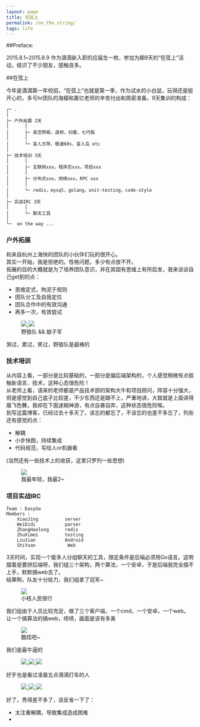 ```yaml
---
layout: page
title: 在弦上
permalink: /on_the_string/
tags: life
---
```


##Preface:

2015.8.1~2015.8.9 作为滴滴新入职的应届生一枚，参加为期9天的“在弦上”活动，结识了不少朋友，感触良多。   


##在弦上

今年是滴滴第一年校招，“在弦上”也就是第一季，作为试水的小白鼠，玩得还是挺开心的，多亏hr团队的海檬和嘉忆老师的辛苦付出和周密准备。9天集训的构成：   

```
┌─ .
│
├─ 户外拓展 2天
│	   │
│	   ├─ 高空跨板，造桥，扫雷，七巧板
│	   │   
│	   └─ 盲人方阵，极速60s，盲人岛 etc
│ 
├─ 技术培训 3天
│	   │
│	   ├─ 互联网xxx，程序员xxx，项目xxx
│	   │
│	   ├─ 分布式xxx，网络xxx，RPC xxx
│	   │
│	   └─ redis，mysql，golang，unit-testing，code-style
│
├─ 实战IRC 3天
│	   │
│	   └─ 聊天工具
│
└─  on the way ...
```

### 户外拓展
和来自杭州上海快的团队的小伙伴们玩的很开心。   
其实一开始，我是拒绝的。性格问题，多少有点放不开。   
拓展的目的大概就是为了培养团队意识，并在其固有思维上有所启发，我来谈谈自己get到的点：   

* 思维定式，拘泥于规则
* 团队分工及自我定位
* 团队合作中的有效沟通
* 再多一次，有效尝试

<figure class="half">
	<a href="../images/on_the_string/1.jpg">
		<img src="../images/on_the_string/1.jpg">
	</a>
	<a href="../images/on_the_string/2.jpg">
		<img src="../images/on_the_string/2.jpg">
	</a>
	<figcaption>野狼队 && 娘子军</figcaption>
</figure>

哭过，累过，笑过，野狼队是最棒的   

###  技术培训

从内容上看，一部分是比较基础的，一部分是偏后端架构的，个人感觉稍微有点抵触<d>新语言、技术</d>，这种心态很<r>危险</r>！   
从老师上看，请来的老师都是产品技术部的架构大牛和项目顾问，阵容十分强大，但是感觉到自己底子比较差，不少东西还是跟不上，严重地讲，大致就是上面讲得眉飞色舞，我却在下面迷糊神游，有点自暴自弃，这种状态很危险唉。   
到写这篇博客，已经过去十多天了，该忘的都忘了，不该忘的也差不多忘了，列些还有感觉的点：   

* 解耦
* 小步快跑，持续集成
* 代码规范，写给人or机器看

(当然还有一些技术上的收获，这里只罗列一些思想)   

<figure>
	<a href="../images/on_the_string/3.jpg">
		<img src="../images/on_the_string/3.jpg">
	</a>
	<figcaption>我最年轻，我最2~</figcaption>
</figure>

### 项目实战IRC

```
Team : EasyGo   
Members : 
	XiaoJing          server
	WeiDidi           parser
	ZhangHaolong      redis
	ZhuXimei          testing
	LiuJian           Android
	ShiYuan            Web
```

3天时间，实现一个能多人分组聊天的工具，限定条件是后端必须用Go语言。这明摆着是要拼后端呀，我们组三个架构，两个算法，一个安卓，于是后端我完全插不上手，默默搞web去了。   
结果咧，队友十分给力，我们组拿了冠军~   

<figure>
	<a href="../images/on_the_string/4.jpg">
		<img src="../images/on_the_string/4.jpg">
	</a>
	<figcaption>小桔人民很行</figcaption>
</figure>
 
 
我们组由于人员比较充足，做了三个客户端，一个cmd，一个安卓，一个web。让一个搞算法的搞web，啧啧，画面是该有多美   
 
<figure>
	<a href="../images/on_the_string/5.jpg">
		<img src="../images/on_the_string/5.jpg">
	</a>
	<figcaption>酷炫吧~</figcaption>
</figure>

我们是最牛逼的   

<figure class="three">
	<a href="../images/on_the_string/9.jpg">
		<img src="../images/on_the_string/9.jpg">
	</a>
	<a href="../images/on_the_string/10.jpg">
		<img src="../images/on_the_string/10.jpg">
	</a>
	<a href="../images/on_the_string/11.jpg">
		<img src="../images/on_the_string/11.jpg">
	</a>
</figure>



好歹也是看过凌晨五点滴滴打车的人   

<figure class="three">
	<a href="../images/on_the_string/6.jpg">
		<img src="../images/on_the_string/6.jpg">
	</a>
	<a href="../images/on_the_string/7.jpg">
		<img src="../images/on_the_string/7.jpg">
	</a>
	<a href="../images/on_the_string/8.jpg">
		<img src="../images/on_the_string/8.jpg">
	</a>
</figure>

好了，秀得差不多了，该反省一下了：   

* 太注重解耦，导致集成造成困难
* 




